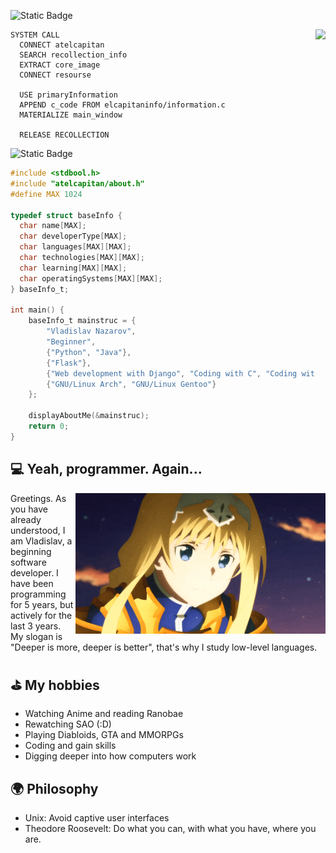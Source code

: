 ![Static Badge](https://img.shields.io/badge/Language-Underword%20System%20Commands-gold)

<img height="250" src="https://github.com/at-elcapitan/at-elcapitan/assets/96237569/b64c8e2f-ebfe-4160-bd15-455ef590733b" align="right">

```
SYSTEM CALL
  CONNECT atelcapitan
  SEARCH recollection_info
  EXTRACT core_image
  CONNECT resourse
  
  USE primaryInformation
  APPEND c_code FROM elcapitaninfo/information.c
  MATERIALIZE main_window
  
  RELEASE RECOLLECTION
```

<span style="color:green"> </span>

![Static Badge](https://img.shields.io/badge/Language-C-lightgray)
```c
#include <stdbool.h>
#include "atelcapitan/about.h"
#define MAX 1024

typedef struct baseInfo {
  char name[MAX];
  char developerType[MAX];
  char languages[MAX][MAX];
  char technologies[MAX][MAX];
  char learning[MAX][MAX];
  char operatingSystems[MAX][MAX];
} baseInfo_t;

int main() {
    baseInfo_t mainstruc = {
        "Vladislav Nazarov",
        "Beginner",
        {"Python", "Java"},
        {"Flask"},
        {"Web development with Django", "Coding with C", "Coding with FASM"},
        {"GNU/Linux Arch", "GNU/Linux Gentoo"}
    };
    
    displayAboutMe(&mainstruc);
    return 0;
}
```

## ‍💻 Yeah, programmer. Again...
<img width="400" src="https://github.com/at-elcapitan/at-elcapitan/blob/4123a794c373f26ba0674228fff64471a51af4ec/alice.gif" align="right">
Greetings. As you have already understood, I am Vladislav, a beginning software developer. I have been programming for 5 years, but actively for the last 3 years. My slogan is "Deeper is more, deeper is better", that's why I study low-level languages.

## ⛳ My hobbies
- Watching Anime and reading Ranobae
- Rewatching SAO (:D)
- Playing Diabloids, GTA and MMORPGs
- Coding and gain skills
- Digging deeper into how computers work

## 🌍 Philosophy
- Unix: Avoid captive user interfaces
- Theodore Roosevelt: Do what you can, with what you have, where you are.
